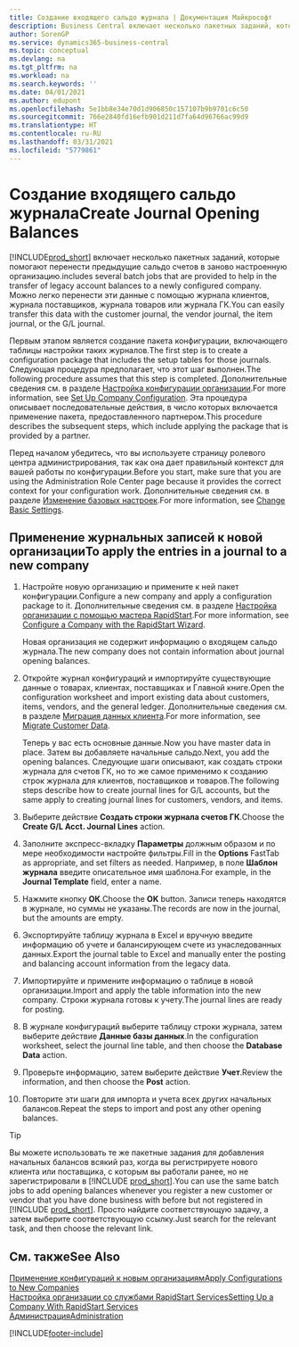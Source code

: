 ```yaml
---
title: Создание входящего сальдо журнала | Документация Майкрософт
description: Business Central включает несколько пакетных заданий, которые помогают перенести предыдущие сальдо счетов в заново настроенную организацию. Можно легко перенести эти данные с помощью учета в журналах.
author: SorenGP
ms.service: dynamics365-business-central
ms.topic: conceptual
ms.devlang: na
ms.tgt_pltfrm: na
ms.workload: na
ms.search.keywords: ''
ms.date: 04/01/2021
ms.author: edupont
ms.openlocfilehash: 5e1bb8e34e70d1d906850c157107b9b9701c6c50
ms.sourcegitcommit: 766e2840fd16efb901d211d7fa64d96766ac99d9
ms.translationtype: HT
ms.contentlocale: ru-RU
ms.lasthandoff: 03/31/2021
ms.locfileid: "5779861"
---
```

# <a name="create-journal-opening-balances"></a><span data-ttu-id="d6dda-104">Создание входящего сальдо журнала</span><span class="sxs-lookup"><span data-stu-id="d6dda-104">Create Journal Opening Balances</span></span>

[!INCLUDE[prod_short](includes/prod_short.md)] <span data-ttu-id="d6dda-105">включает несколько пакетных заданий, которые помогают перенести предыдущие сальдо счетов в заново настроенную организацию.</span><span class="sxs-lookup"><span data-stu-id="d6dda-105">includes several batch jobs that are provided to help in the transfer of legacy account balances to a newly configured company.</span></span> <span data-ttu-id="d6dda-106">Можно легко перенести эти данные с помощью журнала клиентов, журнала поставщиков, журнала товаров или журнала ГК.</span><span class="sxs-lookup"><span data-stu-id="d6dda-106">You can easily transfer this data with the customer journal, the vendor journal, the item journal, or the G/L journal.</span></span>

<span data-ttu-id="d6dda-107">Первым этапом является создание пакета конфигурации, включающего таблицы настройки таких журналов.</span><span class="sxs-lookup"><span data-stu-id="d6dda-107">The first step is to create a configuration package that includes the setup tables for those journals.</span></span> <span data-ttu-id="d6dda-108">Следующая процедура предполагает, что этот шаг выполнен.</span><span class="sxs-lookup"><span data-stu-id="d6dda-108">The following procedure assumes that this step is completed.</span></span> <span data-ttu-id="d6dda-109">Дополнительные сведения см. в разделе [Настройка конфигурации организации](admin-set-up-company-configuration.md).</span><span class="sxs-lookup"><span data-stu-id="d6dda-109">For more information, see [Set Up Company Configuration](admin-set-up-company-configuration.md).</span></span> <span data-ttu-id="d6dda-110">Эта процедура описывает последовательные действия, в число которых включается применение пакета, предоставленного партнером.</span><span class="sxs-lookup"><span data-stu-id="d6dda-110">This procedure describes the subsequent steps, which include applying the package that is provided by a partner.</span></span>  

<span data-ttu-id="d6dda-111">Перед началом убедитесь, что вы используете страницу ролевого центра администрирования, так как она дает правильный контекст для вашей работы по конфигурации.</span><span class="sxs-lookup"><span data-stu-id="d6dda-111">Before you start, make sure that you are using the Administration Role Center page because it provides the correct context for your configuration work.</span></span> <span data-ttu-id="d6dda-112">Дополнительные сведения см. в разделе [Изменение базовых настроек](ui-change-basic-settings.md).</span><span class="sxs-lookup"><span data-stu-id="d6dda-112">For more information, see [Change Basic Settings](ui-change-basic-settings.md).</span></span>

## <a name="to-apply-the-entries-in-a-journal-to-a-new-company"></a><span data-ttu-id="d6dda-113">Применение журнальных записей к новой организации</span><span class="sxs-lookup"><span data-stu-id="d6dda-113">To apply the entries in a journal to a new company</span></span>

1. <span data-ttu-id="d6dda-114">Настройте новую организацию и примените к ней пакет конфигурации.</span><span class="sxs-lookup"><span data-stu-id="d6dda-114">Configure a new company and apply a configuration package to it.</span></span> <span data-ttu-id="d6dda-115">Дополнительные сведения см. в разделе [Настройка организации с помощью мастера RapidStart](admin-how-to-configure-a-company-with-the-rapidstart-wizard.md).</span><span class="sxs-lookup"><span data-stu-id="d6dda-115">For more information, see [Configure a Company with the RapidStart Wizard](admin-how-to-configure-a-company-with-the-rapidstart-wizard.md).</span></span>  

    <span data-ttu-id="d6dda-116">Новая организация не содержит информацию о входящем сальдо журнала.</span><span class="sxs-lookup"><span data-stu-id="d6dda-116">The new company does not contain information about journal opening balances.</span></span>  

2. <span data-ttu-id="d6dda-117">Откройте журнал конфигураций и импортируйте существующие данные о товарах, клиентах, поставщиках и Главной книге.</span><span class="sxs-lookup"><span data-stu-id="d6dda-117">Open the configuration worksheet and import existing data about customers, items, vendors, and the general ledger.</span></span> <span data-ttu-id="d6dda-118">Дополнительные сведения см. в разделе [Миграция данных клиента](admin-migrate-customer-data.md).</span><span class="sxs-lookup"><span data-stu-id="d6dda-118">For more information, see [Migrate Customer Data](admin-migrate-customer-data.md).</span></span>  

    <span data-ttu-id="d6dda-119">Теперь у вас есть основные данные.</span><span class="sxs-lookup"><span data-stu-id="d6dda-119">Now you have master data in place.</span></span> <span data-ttu-id="d6dda-120">Затем вы добавляете начальные сальдо.</span><span class="sxs-lookup"><span data-stu-id="d6dda-120">Next, you add the opening balances.</span></span> <span data-ttu-id="d6dda-121">Следующие шаги описывают, как создать строки журнала для счетов ГК, но то же самое применимо к созданию строк журнала для клиентов, поставщиков и товаров.</span><span class="sxs-lookup"><span data-stu-id="d6dda-121">The following steps describe how to create journal lines for G/L accounts, but the same apply to creating journal lines for customers, vendors, and items.</span></span>  
3. <span data-ttu-id="d6dda-122">Выберите действие **Создать строки журнала счетов ГК**.</span><span class="sxs-lookup"><span data-stu-id="d6dda-122">Choose the **Create G/L Acct. Journal Lines** action.</span></span>  
4. <span data-ttu-id="d6dda-123">Заполните экспресс-вкладку **Параметры** должным образом и по мере необходимости настройте фильтры.</span><span class="sxs-lookup"><span data-stu-id="d6dda-123">Fill in the **Options** FastTab as appropriate, and set filters as needed.</span></span> <span data-ttu-id="d6dda-124">Например, в поле **Шаблон журнала** введите описательное имя шаблона.</span><span class="sxs-lookup"><span data-stu-id="d6dda-124">For example, in the **Journal Template** field, enter a name.</span></span>  
5. <span data-ttu-id="d6dda-125">Нажмите кнопку **ОК**.</span><span class="sxs-lookup"><span data-stu-id="d6dda-125">Choose the **OK** button.</span></span> <span data-ttu-id="d6dda-126">Записи теперь находятся в журнале, но суммы не указаны.</span><span class="sxs-lookup"><span data-stu-id="d6dda-126">The records are now in the journal, but the amounts are empty.</span></span>  
6. <span data-ttu-id="d6dda-127">Экспортируйте таблицу журнала в Excel и вручную введите информацию об учете и балансирующем счете из унаследованных данных.</span><span class="sxs-lookup"><span data-stu-id="d6dda-127">Export the journal table to Excel and manually enter the posting and balancing account information from the legacy data.</span></span>
7. <span data-ttu-id="d6dda-128">Импортируйте и примените информацию о таблице в новой организации.</span><span class="sxs-lookup"><span data-stu-id="d6dda-128">Import and apply the table information into the new company.</span></span> <span data-ttu-id="d6dda-129">Строки журнала готовы к учету.</span><span class="sxs-lookup"><span data-stu-id="d6dda-129">The journal lines are ready for posting.</span></span>  
8. <span data-ttu-id="d6dda-130">В журнале конфигураций выберите таблицу строки журнала, затем выберите действие **Данные базы данных**.</span><span class="sxs-lookup"><span data-stu-id="d6dda-130">In the configuration worksheet, select the journal line table, and then choose the **Database Data** action.</span></span>  
9. <span data-ttu-id="d6dda-131">Проверьте информацию, затем выберите действие **Учет**.</span><span class="sxs-lookup"><span data-stu-id="d6dda-131">Review the information, and then choose the **Post** action.</span></span>  
10. <span data-ttu-id="d6dda-132">Повторите эти шаги для импорта и учета всех других начальных балансов.</span><span class="sxs-lookup"><span data-stu-id="d6dda-132">Repeat the steps to import and post any other opening balances.</span></span>  

> [!TIP]
> <span data-ttu-id="d6dda-133">Вы можете использовать те же пакетные задания для добавления начальных балансов всякий раз, когда вы регистрируете нового клиента или поставщика, с которым вы работали ранее, но не зарегистрировали в [!INCLUDE [prod_short](includes/prod_short.md)].</span><span class="sxs-lookup"><span data-stu-id="d6dda-133">You can use the same batch jobs to add opening balances whenever you register a new customer or vendor that you have done business with before but not registered in [!INCLUDE [prod_short](includes/prod_short.md)].</span></span> <span data-ttu-id="d6dda-134">Просто найдите соответствующую задачу, а затем выберите соответствующую ссылку.</span><span class="sxs-lookup"><span data-stu-id="d6dda-134">Just search for the relevant task, and then choose the relevant link.</span></span>

## <a name="see-also"></a><span data-ttu-id="d6dda-135">См. также</span><span class="sxs-lookup"><span data-stu-id="d6dda-135">See Also</span></span>

[<span data-ttu-id="d6dda-136">Применение конфигураций к новым организациям</span><span class="sxs-lookup"><span data-stu-id="d6dda-136">Apply Configurations to New Companies</span></span>](admin-apply-configuration-to-new-companies.md)  
[<span data-ttu-id="d6dda-137">Настройка организации со службами RapidStart Services</span><span class="sxs-lookup"><span data-stu-id="d6dda-137">Setting Up a Company With RapidStart Services</span></span>](admin-set-up-a-company-with-rapidstart.md)  
[<span data-ttu-id="d6dda-138">Администрация</span><span class="sxs-lookup"><span data-stu-id="d6dda-138">Administration</span></span>](admin-setup-and-administration.md)  


[!INCLUDE[footer-include](includes/footer-banner.md)]